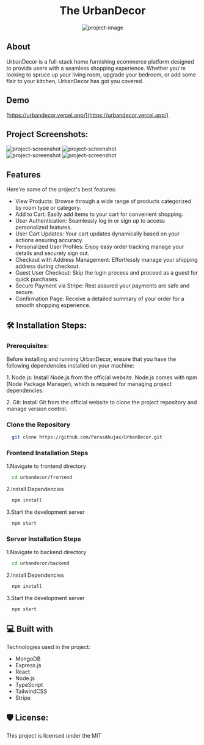<div>
<h1 align="center" id="title">The UrbanDecor</h1>
</div>

<p align="center"><img src="https://i.postimg.cc/3RCbJVhg/frame-chrome-mac-light-1.png" alt="project-image"></p>

<h2>About</h2>
<p id="description">UrbanDecor is a full-stack home furnishing ecommerce platform designed to provide users with a seamless shopping experience. Whether you're looking to spruce up your living room, upgrade your bedroom, or add some flair to your kitchen, UrbanDecor has got you covered.</p>

<h2>Demo</h2>

[https://urbandecor.vercel.app/](https://urbandecor.vercel.app/)

<h2>Project Screenshots:</h2>
<div>
<img src="https://i.postimg.cc/JzNXgL5c/frame-chrome-mac-light-3.png" alt="project-screenshot" />
<img src="https://i.postimg.cc/prvrK93w/frame-chrome-mac-light-13.png" alt="project-screenshot" />
</div>
<div>
<img src="https://i.postimg.cc/4NhV6tK0/frame-chrome-mac-light-5.png" alt="project-screenshot" />
<img src="https://i.postimg.cc/BZz2PNvD/frame-chrome-mac-light-12.png" alt="project-screenshot" />
</div>

  
  
<h2>Features</h2>

Here're some of the project's best features:

*   View Products: Browse through a wide range of products categorized by room type or category.
*   Add to Cart: Easily add items to your cart for convenient shopping.
*   User Authentication: Seamlessly log in or sign up to access personalized features.
*   User Cart Updates: Your cart updates dynamically based on your actions ensuring accuracy.
*   Personalized User Profiles: Enjoy easy order tracking manage your details and securely sign out.
*   Checkout with Address Management: Effortlessly manage your shipping address during checkout.
*   Guest User Checkout: Skip the login process and proceed as a guest for quick purchases.
*   Secure Payment via Stripe: Rest assured your payments are safe and secure.
*   Confirmation Page: Receive a detailed summary of your order for a smooth shopping experience.

<h2>🛠️ Installation Steps:</h2>
<h3>Prerequisites:</h3>
<p>Before installing and running UrbanDecor, ensure that you have the following dependencies installed on your machine:</p>

<p>1. Node.js: Install Node.js from the official website. Node.js comes with npm (Node Package Manager), which is required for managing project dependencies.</p>
<p>2. Git: Install Git from the official website to clone the project repository and manage version control.</p>

<h3>Clone the Repository</h3>

```bash
  git clone https://github.com/ParasAhujax/UrbanDecor.git
```

<h3>Frontend Installation Steps</h3>

<p>1.Navigate to frontend directory</p>

```bash
  cd urbandecor/frontend
```

<p>2.Install Dependencies</p>

```bash
  npm install
```

<p>3.Start the development server</p>

```bash
  npm start
```

<h3>Server Installation Steps</h3>

<p>1.Navigate to backend directory</p>

```bash
  cd urbandecor/backend
```

<p>2.Install Dependencies</p>

```bash
  npm install
```

<p>3.Start the development server</p>

```bash
  npm start
```

  
<h2>💻 Built with</h2>

Technologies used in the project:
*  MongoDB
*  Express.js
*  React
*  Node.js
*  TypeScript
*  TailwindCSS
*  Stripe

<h2>🛡️ License:</h2>

This project is licensed under the MIT
